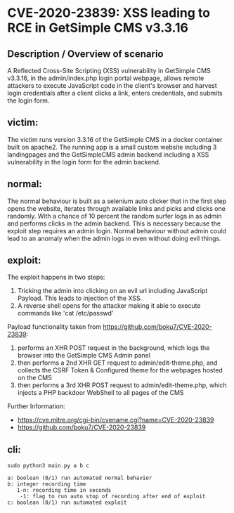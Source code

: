 # CVE-2020-23839: XSS leading to RCE in GetSimple CMS v3.3.16

## Description / Overview of scenario
A Reflected Cross-Site Scripting (XSS) vulnerability in GetSimple CMS v3.3.16, in the admin/index.php login portal webpage, allows remote attackers to execute JavaScript code in the client's browser and harvest login credentials after a client clicks a link, enters credentials, and submits the login form.
## victim:
The victim runs version 3.3.16 of the GetSimple CMS in a docker container built on apache2. The running app is a small custom website including 3 landingpages and the GetSimpleCMS admin backend including a XSS vulnerability in the login form for the admin backend.  

## normal:
The normal behaviour is built as a selenium auto clicker that in the first step opens the website, iterates through available links and picks and clicks one randomly. With a chance of 10 percent the random surfer logs in as admin and performs clicks in the admin backend. This is necessary because the exploit step requires an admin login. Normal behaviour without admin could lead to an anomaly when the admin logs in even without doing evil things.

## exploit:
The exploit happens in two steps:
1. Tricking the admin into clicking on an evil url including JavaScript Payload. This leads to injection of the XSS.
2. A reverse shell opens for the attacker making it able to execute commands like 'cat /etc/passwd'

Payload functionality taken from https://github.com/boku7/CVE-2020-23839:
1. performs an XHR POST request in the background, which logs the browser into the GetSimple CMS Admin panel
2. then performs a 2nd XHR GET request to admin/edit-theme.php, and collects the CSRF Token & Configured theme for the webpages hosted on the CMS
3. then performs a 3rd XHR POST request to admin/edit-theme.php, which injects a PHP backdoor WebShell to all pages of the CMS

Further Information:
* https://cve.mitre.org/cgi-bin/cvename.cgi?name=CVE-2020-23839
* https://github.com/boku7/CVE-2020-23839

## cli:

    sudo python3 main.py a b c
    
    a: boolean (0/1) run automated normal behavior
    b: integer recording time
       1-n: recording time in seconds
        -1: flag to run auto stop of recording after end of exploit
    c: boolean (0/1) run automated exploit